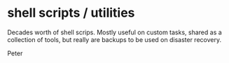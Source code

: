 # shell scripts / utilities

Decades worth of shell scrips.
Mostly useful on custom tasks, shared as a collection of tools, but really are
backups to be used on disaster recovery.

Peter